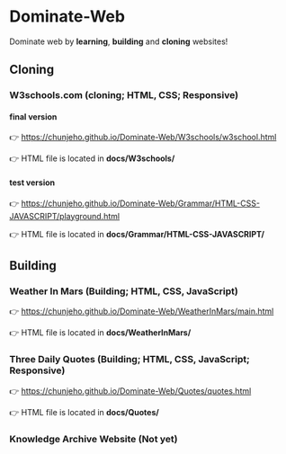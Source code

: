 # Dominate-Web
Dominate web by **learning**, **building** and **cloning** websites!

## Cloning

### W3schools.com (cloning; HTML, CSS; Responsive)
#### final version
👉 https://chunjeho.github.io/Dominate-Web/W3schools/w3school.html

👉 HTML file is located in **docs/W3schools/**
#### test version
👉 https://chunjeho.github.io/Dominate-Web/Grammar/HTML-CSS-JAVASCRIPT/playground.html

👉 HTML file is located in **docs/Grammar/HTML-CSS-JAVASCRIPT/**
## Building

### Weather In Mars (Building; HTML, CSS, JavaScript)
👉 https://chunjeho.github.io/Dominate-Web/WeatherInMars/main.html

👉 HTML file is located in **docs/WeatherInMars/**

### Three Daily Quotes (Building; HTML, CSS, JavaScript; Responsive)
👉 https://chunjeho.github.io/Dominate-Web/Quotes/quotes.html

👉 HTML file is located in **docs/Quotes/**

### Knowledge Archive Website (Not yet)
